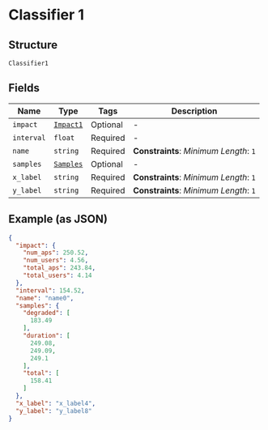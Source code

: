 
# Classifier 1

## Structure

`Classifier1`

## Fields

| Name | Type | Tags | Description |
|  --- | --- | --- | --- |
| `impact` | [`Impact1`](../../doc/models/impact-1.md) | Optional | - |
| `interval` | `float` | Required | - |
| `name` | `string` | Required | **Constraints**: *Minimum Length*: `1` |
| `samples` | [`Samples`](../../doc/models/samples.md) | Optional | - |
| `x_label` | `string` | Required | **Constraints**: *Minimum Length*: `1` |
| `y_label` | `string` | Required | **Constraints**: *Minimum Length*: `1` |

## Example (as JSON)

```json
{
  "impact": {
    "num_aps": 250.52,
    "num_users": 4.56,
    "total_aps": 243.84,
    "total_users": 4.14
  },
  "interval": 154.52,
  "name": "name0",
  "samples": {
    "degraded": [
      183.49
    ],
    "duration": [
      249.08,
      249.09,
      249.1
    ],
    "total": [
      158.41
    ]
  },
  "x_label": "x_label4",
  "y_label": "y_label8"
}
```

